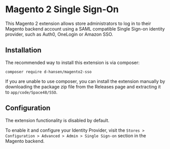 # Magento 2 Single Sign-On

This Magento 2 extension allows store administrators to log in to their Magento backend account using a SAML compatible Single Sign-on identity provider, such as Auth0, OneLogin or Amazon SSO.

## Installation

The recommended way to install this extension is via composer:

```shell
composer require d-hansen/magento2-sso
```

If you are unable to use composer, you can install the extension manually by downloading the package zip file from the Releases page and extracting it to `app/code/Space48/SSO`.

## Configuration

The extension functionality is disabled by default.

To enable it and configure your Identity Provider, visit the `Stores > Configuration > Advanced > Admin > Single Sign-on` section in the Magento backend.
